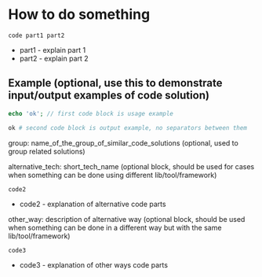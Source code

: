 # How to do something

```language
code part1 part2
```

- part1 - explain part 1
- part2 - explain part 2

## Example (optional, use this to demonstrate input/output examples of code solution)
```php
echo 'ok'; // first code block is usage example
```
```bash
ok # second code block is output example, no separators between them
```

group: name_of_the_group_of_similar_code_solutions (optional, used to group related solutions)

alternative_tech: short_tech_name (optional block, should be used for cases when something can be done using different lib/tool/framework)
```language
code2
```
- code2 - explanation of alternative code parts


other_way: description of alternative way (optional block, should be used when something can be done in a different way but with the same lib/tool/framework)
```language
code3
```
- code3 - explanation of other ways code parts
